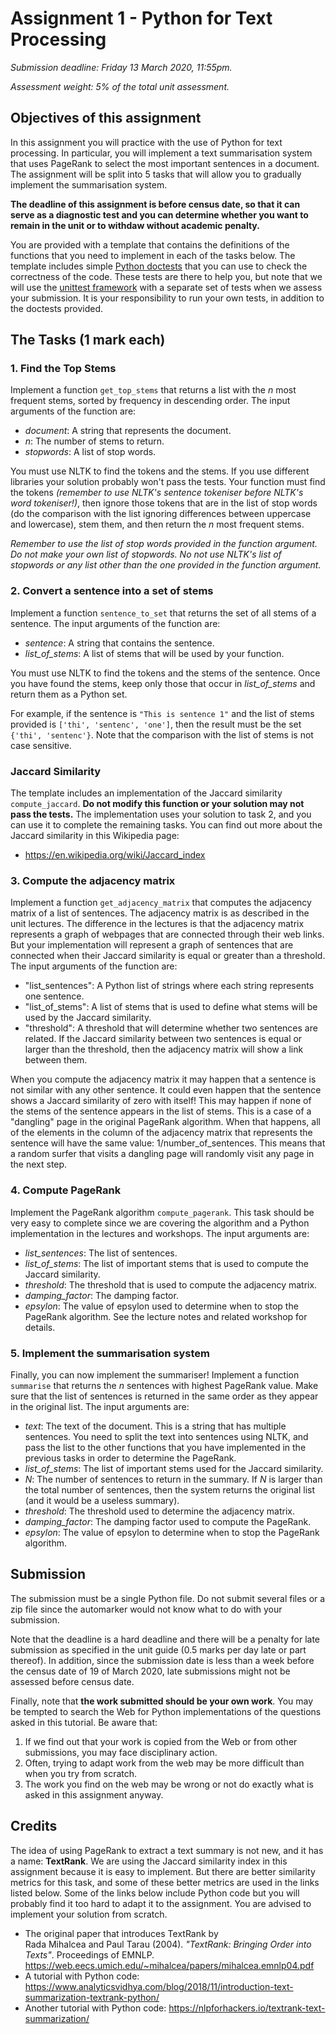 # Assignment 1 - Python for Text Processing

*Submission deadline: Friday 13 March 2020, 11:55pm.*

*Assessment weight: 5% of the total unit assessment.*

## Objectives of this assignment

In this assignment you will practice with the use of Python for text processing. In particular, you will implement a text summarisation system that uses PageRank to select the most important sentences in a document. The assignment will be split into 5 tasks that will allow you to gradually implement the summarisation system.

**The deadline of this assignment is before census date, so that it can serve as a diagnostic test and you can determine whether you want to remain in the unit or to withdaw without academic penalty.**

You are provided with a template that contains the definitions of the functions that you need to implement in each of the tasks below. The template includes simple [Python doctests](https://docs.python.org/3/library/doctest.html) that you can use to check the correctness of the code. These tests are there to help you, but note that we will use the [unittest framework](https://docs.python.org/3/library/unittest.html) with a separate set of tests when we assess your submission. It is your responsibility to run your own tests, in addition to the doctests provided.

## The Tasks (1 mark each)

### 1. Find the Top Stems

Implement a function `get_top_stems` that returns a list with the *n* most frequent stems, sorted by frequency in descending order. The input arguments of the function are:

* *document*: A string that represents the document.
* *n*: The number of stems to return.
* *stopwords*: A list of stop words.

You must use NLTK to find the tokens and the stems. If you use different libraries your solution probably won't pass the tests. Your function must find the tokens *(remember to use NLTK's sentence tokeniser before NLTK's word tokeniser!)*, then ignore those tokens that are in the list of stop words (do the comparison with the list ignoring differences between uppercase and lowercase), stem them, and then return the *n* most frequent stems.

*Remember to use the list of stop words provided in the function argument. Do not make your own list of stopwords. No not use NLTK's list of stopwords or any list other than the one provided in the function argument.*

### 2. Convert a sentence into a set of stems

Implement a function `sentence_to_set` that returns the set of all stems of a sentence. The input arguments of the function are:

* *sentence*: A string that contains the sentence.
* *list_of_stems*: A list of stems that will be used by your function.

You must use NLTK to find the tokens and the stems of the sentence. Once you have found the stems, keep only those that occur in *list_of_stems* and return them as a Python set.

For example, if the sentence is `"This is sentence 1"` and the list of stems provided is `['thi', 'sentenc', 'one']`, then the result must be the set `{'thi', 'sentenc'}`. Note that the comparison with the list of stems is not case sensitive.

### Jaccard Similarity

The template includes an implementation of the Jaccard similarity `compute_jaccard`. **Do not modify this function or your solution may not pass the tests.** The implementation uses your solution to task 2, and you can use it to complete the remaining tasks. You can find out more about the Jaccard similarity in this Wikipedia page:

* https://en.wikipedia.org/wiki/Jaccard_index

### 3. Compute the adjacency matrix

Implement a function `get_adjacency_matrix` that computes the adjacency matrix of a list of sentences. The adjacency matrix is as described in the unit lectures. The difference in the lectures is that the adjacency matrix represents a graph of webpages that are connected through their web links. But your implementation will represent a graph of sentences that are connected when their Jaccard similarity is equal or greater than a threshold. The input arguments of the function are:

* "list_sentences": A Python list of strings where each string represents one sentence.
* "list_of_stems": A list of stems that is used to define what stems will be used by the Jaccard similarity.
* "threshold": A threshold that will determine whether two sentences are related. If the Jaccard similarity between two sentences is equal or larger than the threshold, then the adjacency matrix will show a link between them.

When you compute the adjacency matrix it may happen that a sentence is not similar with any other sentence. It could even happen that the sentence shows a Jaccard similarity of zero with itself! This may happen if none of the stems of the sentence appears in the list of stems. This is a case of a "dangling" page in the original PageRank algorithm. When that happens, all of the elements in the column of the adjacency matrix that represents the sentence will have the same value: 1/number_of_sentences. This means that a random surfer that visits a dangling page will randomly visit any page in the next step.

### 4. Compute PageRank

Implement the PageRank algorithm `compute_pagerank`. This task should be very easy to complete since we are covering the algorithm and a Python implementation in the lectures and workshops. The input arguments are:

* *list_sentences*: The list of sentences.
* *list_of_stems*: The list of important stems that is used to compute the Jaccard similarity.
* *threshold*: The threshold that is used to compute the adjacency matrix.
* *damping_factor*: The damping factor.
* *epsylon*: The value of epsylon used to determine when to stop the PageRank algorithm. See the lecture notes and related workshop for details.

### 5. Implement the summarisation system

Finally, you can now implement the summariser! Implement a function `summarise` that returns the *n* sentences with highest PageRank value. Make sure that the list of sentences is returned in the same order as they appear in the original list. The input arguments are:

* *text*: The text of the document. This is a string that has multiple sentences. You need to split the text into sentences using NLTK, and pass the list to the other functions that you have implemented in the previous tasks in order to determine the PageRank.
* *list_of_stems*: The list of important stems used for the Jaccard similarity.
* *N*: The number of sentences to return in the summary. If *N* is larger than the total number of sentences, then the system returns the original list (and it would be a useless summary).
* *threshold*: The threshold used to determine the adjacency matrix.
* *damping_factor*: The damping factor used to compute the PageRank.
* *epsylon*: The value of epsylon to determine when to stop the PageRank algorithm.

## Submission

The submission must be a single Python file. Do not submit several files or a zip file since the automarker would not know what to do with your submission.

Note that the deadline is a hard deadline and there will be a penalty for late submission as specified in the unit guide (0.5 marks per day late or part thereof). In addition, since the submission date is less than a week before the census date of 19 of March 2020, late submissions might not be assessed before census date.

Finally, note that **the work submitted should be your own work**. You may be tempted to search the Web for Python implementations of the questions asked in this tutorial. Be aware that:

1. If we find out that your work is copied from the Web or from other submissions, you may face disciplinary action.
2. Often, trying to adapt work from the web may be more difficult than when you try from scratch.
3. The work you find on the web may be wrong or not do exactly what is asked in this assignment anyway.

## Credits

The idea of using PageRank to extract a text summary is not new, and it has a name: **TextRank**. We are using the Jaccard similarity index in this assignment because it is easy to implement. But there are better similarity metrics for this task, and some of these better metrics are used in the links listed below. Some of the links below include Python code but you will probably find it too hard to adapt it to the assignment. You are advised to implement your solution from scratch.

* The original paper that introduces TextRank by  
Rada Mihalcea and Paul Tarau (2004). *"TextRank: Bringing Order into Texts"*. Proceedings of EMNLP. https://web.eecs.umich.edu/~mihalcea/papers/mihalcea.emnlp04.pdf
* A tutorial with Python code: https://www.analyticsvidhya.com/blog/2018/11/introduction-text-summarization-textrank-python/
* Another tutorial with Python code: https://nlpforhackers.io/textrank-text-summarization/